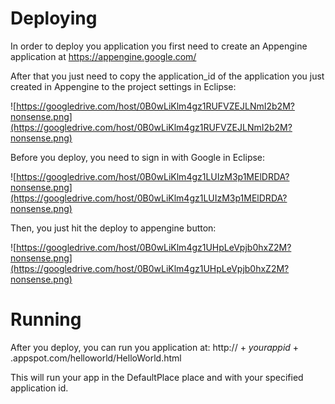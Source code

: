 

# Deploying #

In order to deploy you application you first need to create an Appengine application at https://appengine.google.com/

After that you just need to copy the application\_id of the application you just created in Appengine to the project settings in Eclipse:

![https://googledrive.com/host/0B0wLiKlm4gz1RUFVZEJLNmI2b2M?nonsense.png](https://googledrive.com/host/0B0wLiKlm4gz1RUFVZEJLNmI2b2M?nonsense.png)

Before you deploy, you need to sign in with Google in Eclipse:

![https://googledrive.com/host/0B0wLiKlm4gz1LUIzM3p1MElDRDA?nonsense.png](https://googledrive.com/host/0B0wLiKlm4gz1LUIzM3p1MElDRDA?nonsense.png)


Then, you just hit the deploy to appengine button:

![https://googledrive.com/host/0B0wLiKlm4gz1UHpLeVpjb0hxZ2M?nonsense.png](https://googledrive.com/host/0B0wLiKlm4gz1UHpLeVpjb0hxZ2M?nonsense.png)


# Running #

After you deploy, you can run you application at:
http:// + _yourappid_ + .appspot.com/helloworld/HelloWorld.html

This will run your app in the DefaultPlace place and with your specified application id.